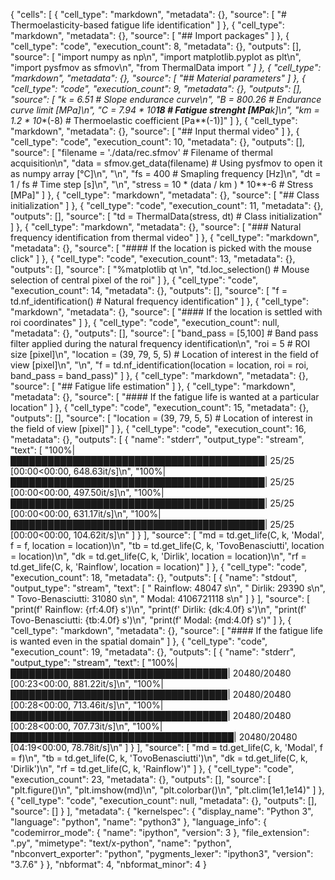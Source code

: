 {
 "cells": [
  {
   "cell_type": "markdown",
   "metadata": {},
   "source": [
    "# Thermoelasticity-based fatigue life identification"
   ]
  },
  {
   "cell_type": "markdown",
   "metadata": {},
   "source": [
    "## Import packages"
   ]
  },
  {
   "cell_type": "code",
   "execution_count": 8,
   "metadata": {},
   "outputs": [],
   "source": [
    "import numpy as np\n",
    "import matplotlib.pyplot as plt\n",
    "import pysfmov as sfmov\n",
    "from ThermalData import *"
   ]
  },
  {
   "cell_type": "markdown",
   "metadata": {},
   "source": [
    "## Material parameters"
   ]
  },
  {
   "cell_type": "code",
   "execution_count": 9,
   "metadata": {},
   "outputs": [],
   "source": [
    "k = 6.51               # Slope endurance curve\n",
    "B = 800.26             # Endurance curve limit [MPa]\n",
    "C = 7.94 * 10**18      # Fatigue strenght [MPa**k]\n",
    "km = 1.2 * 10**(-8)    # Thermoelastic coefficient [Pa**(-1)]"
   ]
  },
  {
   "cell_type": "markdown",
   "metadata": {},
   "source": [
    "## Input thermal video"
   ]
  },
  {
   "cell_type": "code",
   "execution_count": 10,
   "metadata": {},
   "outputs": [],
   "source": [
    "filename = './data/rec.sfmov'        # Filename of thermal acquisition\n",
    "data = sfmov.get_data(filename)      # Using pysfmov to open it as numpy array [°C]\n",
    "\n",
    "fs = 400                             # Smapling frequency [Hz]\n",
    "dt = 1 / fs                          # Time step [s]\n",
    "\n",
    "stress = 10 * (data / km ) * 10**-6  # Stress [MPa]"
   ]
  },
  {
   "cell_type": "markdown",
   "metadata": {},
   "source": [
    "## Class initialization"
   ]
  },
  {
   "cell_type": "code",
   "execution_count": 11,
   "metadata": {},
   "outputs": [],
   "source": [
    "td = ThermalData(stress, dt)        # Class initialization"
   ]
  },
  {
   "cell_type": "markdown",
   "metadata": {},
   "source": [
    "### Natural frequency identification from thermal video"
   ]
  },
  {
   "cell_type": "markdown",
   "metadata": {},
   "source": [
    "#### If the location is picked with the mouse click"
   ]
  },
  {
   "cell_type": "code",
   "execution_count": 13,
   "metadata": {},
   "outputs": [],
   "source": [
    "%matplotlib qt               \n",
    "td.loc_selection()           # Mouse selection of central pixel of the roi"
   ]
  },
  {
   "cell_type": "code",
   "execution_count": 14,
   "metadata": {},
   "outputs": [],
   "source": [
    "f = td.nf_identification()   # Natural frequency identification"
   ]
  },
  {
   "cell_type": "markdown",
   "metadata": {},
   "source": [
    "#### If the location is settled with roi coordinates"
   ]
  },
  {
   "cell_type": "code",
   "execution_count": null,
   "metadata": {},
   "outputs": [],
   "source": [
    "band_pass = [5,100]         # Band pass filter applied during the natural frequency identification\n",
    "roi = 5                     # ROI size [pixel]\n",
    "location = (39, 79, 5, 5)   # Location of interest in the field of view [pixel]\n",
    "\n",
    "f = td.nf_identification(location = location, roi = roi, band_pass = band_pass)"
   ]
  },
  {
   "cell_type": "markdown",
   "metadata": {},
   "source": [
    "## Fatigue life estimation"
   ]
  },
  {
   "cell_type": "markdown",
   "metadata": {},
   "source": [
    "#### If the fatigue life is wanted at a particular location"
   ]
  },
  {
   "cell_type": "code",
   "execution_count": 15,
   "metadata": {},
   "outputs": [],
   "source": [
    "location = (39, 79, 5, 5)   # Location of interest in the field of view [pixel]"
   ]
  },
  {
   "cell_type": "code",
   "execution_count": 16,
   "metadata": {},
   "outputs": [
    {
     "name": "stderr",
     "output_type": "stream",
     "text": [
      "100%|█████████████████████████████████████████| 25/25 [00:00<00:00, 648.63it/s]\n",
      "100%|█████████████████████████████████████████| 25/25 [00:00<00:00, 497.50it/s]\n",
      "100%|█████████████████████████████████████████| 25/25 [00:00<00:00, 631.17it/s]\n",
      "100%|█████████████████████████████████████████| 25/25 [00:00<00:00, 104.62it/s]\n"
     ]
    }
   ],
   "source": [
    "md = td.get_life(C, k, 'Modal', f = f, location = location)\n",
    "tb = td.get_life(C, k, 'TovoBenasciutti', location = location)\n",
    "dk = td.get_life(C, k, 'Dirlik', location = location)\n",
    "rf = td.get_life(C, k, 'Rainflow', location = location)"
   ]
  },
  {
   "cell_type": "code",
   "execution_count": 18,
   "metadata": {},
   "outputs": [
    {
     "name": "stdout",
     "output_type": "stream",
     "text": [
      "          Rainflow: 48047 s\n",
      "            Dirlik: 29390 s\n",
      "  Tovo-Benasciutti: 31080 s\n",
      "             Modal: 4106721118 s\n"
     ]
    }
   ],
   "source": [
    "print(f'          Rainflow: {rf:4.0f} s')\n",
    "print(f'            Dirlik: {dk:4.0f} s')\n",
    "print(f'  Tovo-Benasciutti: {tb:4.0f} s')\n",
    "print(f'             Modal: {md:4.0f} s')"
   ]
  },
  {
   "cell_type": "markdown",
   "metadata": {},
   "source": [
    "#### If the fatigue life is wanted even in the spatial domain"
   ]
  },
  {
   "cell_type": "code",
   "execution_count": 19,
   "metadata": {},
   "outputs": [
    {
     "name": "stderr",
     "output_type": "stream",
     "text": [
      "100%|███████████████████████████████████| 20480/20480 [00:23<00:00, 881.22it/s]\n",
      "100%|███████████████████████████████████| 20480/20480 [00:28<00:00, 713.46it/s]\n",
      "100%|███████████████████████████████████| 20480/20480 [00:28<00:00, 707.73it/s]\n",
      "100%|████████████████████████████████████| 20480/20480 [04:19<00:00, 78.78it/s]\n"
     ]
    }
   ],
   "source": [
    "md = td.get_life(C, k, 'Modal', f = f)\n",
    "tb = td.get_life(C, k, 'TovoBenasciutti')\n",
    "dk = td.get_life(C, k, 'Dirlik')\n",
    "rf = td.get_life(C, k, 'Rainflow')"
   ]
  },
  {
   "cell_type": "code",
   "execution_count": 23,
   "metadata": {},
   "outputs": [],
   "source": [
    "plt.figure()\n",
    "plt.imshow(md)\n",
    "plt.colorbar()\n",
    "plt.clim(1e1,1e14)"
   ]
  },
  {
   "cell_type": "code",
   "execution_count": null,
   "metadata": {},
   "outputs": [],
   "source": []
  }
 ],
 "metadata": {
  "kernelspec": {
   "display_name": "Python 3",
   "language": "python",
   "name": "python3"
  },
  "language_info": {
   "codemirror_mode": {
    "name": "ipython",
    "version": 3
   },
   "file_extension": ".py",
   "mimetype": "text/x-python",
   "name": "python",
   "nbconvert_exporter": "python",
   "pygments_lexer": "ipython3",
   "version": "3.7.6"
  }
 },
 "nbformat": 4,
 "nbformat_minor": 4
}
